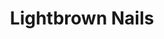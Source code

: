 ---
title: Lightbrown Nails
description: Lorem ipsum dolor sit amet, consectetur adipiscing elit
tags: "nails"
image: /assets/nails-lightbrown.jpg
imageAlt: Cute Lightbrown Nails
---
